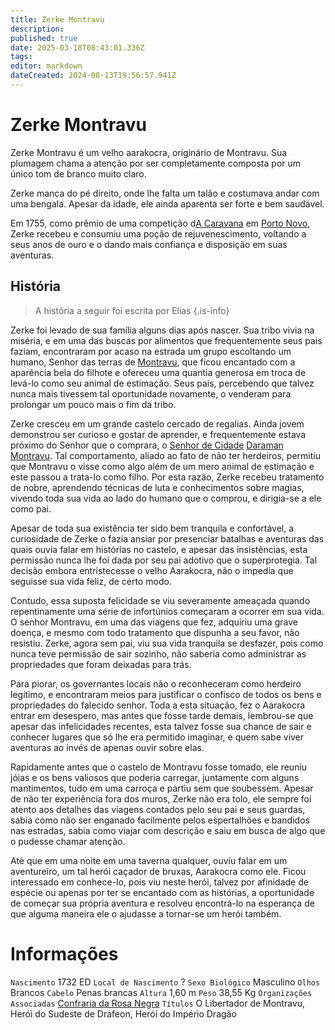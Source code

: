 ```yaml
---
title: Zerke Montravu
description: 
published: true
date: 2025-03-18T08:43:01.336Z
tags: 
editor: markdown
dateCreated: 2024-08-13T19:56:57.941Z
---
```


# Zerke Montravu
Zerke Montravu é um velho aarakocra, originário de Montravu. Sua plumagem chama a atenção por ser completamente composta por um único tom de branco muito claro. 

Zerke manca do pé direito, onde lhe falta um talão e costumava andar com uma bengala. Apesar da idade, ele ainda aparenta ser forte e bem saudável. 

Em 1755, como prêmio de uma competição d[A Caravana]() em [Porto Novo](/lugares/plano-material/drafeon/sudeste-de-drafeon/porto-novo), Zerke recebeu e consumiu uma poção de rejuvenescimento, voltando a seus anos de ouro e o dando mais confiança e disposição em suas aventuras.

## História

> A história a seguir foi escrita por Elias
{.is-info}

Zerke foi levado de sua família alguns dias após nascer. Sua tribo vivia na miséria, e em uma das buscas por alimentos que frequentemente seus pais faziam, encontraram por acaso na estrada um grupo escoltando um humano, Senhor das terras de [Montravu](/lugares/plano-material/drafeon/sudoeste-de-drafeon/montravu), que ficou encantado com a aparência bela do filhote e ofereceu uma quantia generosa em troca de levá-lo como seu animal de estimação. Seus pais, percebendo que talvez nunca mais tivessem tal oportunidade novamente, o venderam para prolongar um pouco mais o fim da tribo.

Zerke cresceu em um grande castelo cercado de regalias. Ainda jovem demonstrou ser curioso e gostar de aprender, e frequentemente estava próximo do Senhor que o comprara, o [Senhor de Cidade](/rankings-e-titulos/senhor-de-cidade) [Daraman Montravu](/individuos/daraman-montravu). Tal comportamento, aliado ao fato de não ter herdeiros, permitiu que Montravu o visse como algo além de um mero animal de estimação e este passou a trata-lo como filho. Por esta razão, Zerke recebeu tratamento de nobre, aprendendo técnicas de luta e conhecimentos sobre magias, vivendo toda sua vida ao lado do humano que o comprou, e dirigia-se a ele como pai.

Apesar de toda sua existência ter sido bem tranquila e confortável, a curiosidade de Zerke o fazia ansiar por presenciar batalhas e aventuras das quais ouvia falar em histórias no castelo, e apesar das insistências, esta permissão nunca lhe foi dada por seu pai adotivo que o superprotegia.  Tal decisão embora entristecesse o velho Aarakocra, não o impedia que seguisse sua vida feliz, de certo modo.

Contudo, essa suposta felicidade se viu severamente ameaçada quando repentinamente uma série de infortúnios começaram a ocorrer em sua vida.  O senhor Montravu, em uma das viagens que fez, adquiriu uma grave doença, e mesmo com todo tratamento que dispunha a seu favor, não resistiu. Zerke, agora sem pai, viu sua vida tranquila se desfazer, pois como nunca teve permissão de sair sozinho, não saberia como administrar as propriedades que foram deixadas para trás. 

Para piorar, os governantes locais não o reconheceram como herdeiro legítimo, e encontraram meios para justificar o confisco de todos os bens e propriedades do falecido senhor. Toda a esta situação, fez o Aarakocra entrar em desespero, mas antes que fosse tarde demais, lembrou-se que apesar das infelicidades recentes, esta talvez fosse sua chance de sair e conhecer lugares que só lhe era permitido imaginar, e quem sabe viver aventuras ao invés de apenas ouvir sobre elas. 

Rapidamente antes que o castelo de Montravu fosse tomado, ele reuniu jóias e os bens valiosos que poderia carregar, juntamente com alguns mantimentos, tudo em uma carroça e partiu sem que soubessem. Apesar de não ter experiência fora dos muros, Zerke não era tolo, ele sempre foi atento aos detalhes das viagens contados pelo seu pai e seus guardas, sabia como não ser enganado facilmente pelos espertalhões e bandidos nas estradas, sabia como viajar com descrição e saiu em busca de algo que o pudesse chamar atenção.

Até que em uma noite em uma taverna qualquer, ouviu falar em um aventureiro, um tal herói caçador de bruxas, Aarakocra como ele. Ficou interessado em conhece-lo, pois viu neste herói, talvez por afinidade de espécie ou apenas por ter se encantado com as histórias, a oportunidade de começar sua própria aventura e resolveu encontrá-lo na esperança de que alguma maneira ele o ajudasse a tornar-se um herói também.

# Informações
`Nascimento` 1732 ED
`Local de Nascimento` ?
`Sexo Biológico` Masculino
`Olhos` Brancos
`Cabelo` Penas brancas
`Altura` 1,60 m
`Peso` 38,55 Kg
`Organizações Associadas` [Confraria da Rosa Negra](/faccoes/faccoes-independentes/confraria-da-rosa-negra)
`Títulos` O Libertador de Montravu, Herói do Sudeste de Drafeon, Herói do Império Dragão 